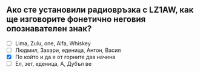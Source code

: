 ## Ако сте установили радиовръзка с LZ1AW, как ще изговорите фонетично неговия опознавателен знак?

<!-- Верният отговор е отбелязан с [X] -->

- [ ] Lima, Zulu, one, Alfa, Whiskey
- [ ] Людмил, Захари, еденица, Антон, Васил
- [X] По който и да е от горните два начина
- [ ] Ел, зет, еденица, А, Дубъл ве
